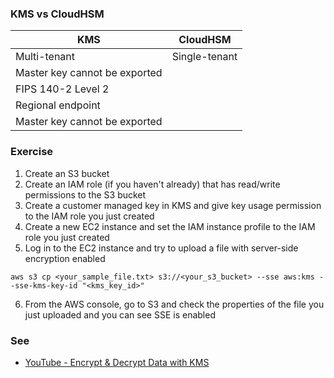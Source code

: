 ### KMS vs CloudHSM
| KMS      | CloudHSM |
| ----------- | ----------- |
| Multi-tenant | Single-tenant |
| Master key cannot be exported |         |
| FIPS 140-2 Level 2 |         |
| Regional endpoint |         |
| Master key cannot be exported   |         |

### Exercise
1. Create an S3 bucket
2. Create an IAM role (if you haven't already) that has read/write permissions to the S3 bucket
3. Create a customer managed key in KMS and give key usage permission to the IAM role you just created
4. Create a new EC2 instance and set the IAM instance profile to the IAM role you just created
5. Log in to the EC2 instance and try to upload a file with server-side encryption enabled
```
aws s3 cp <your_sample_file.txt> s3://<your_s3_bucket> --sse aws:kms --sse-kms-key-id "<kms_key_id>"
```
6. From the AWS console, go to S3 and check the properties of the file you just uploaded and you can see SSE is enabled

### See
* [YouTube - Encrypt & Decrypt Data with KMS](https://www.youtube.com/watch?v=0VKJfpCoF2s)
